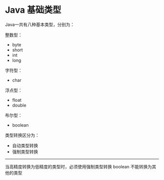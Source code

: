 # Java 基础类型
Java一共有八种基本类型，分别为：

整数型：
* byte
* short
* int
* long

字符型：
* char

浮点型：
* float
* double

布尔型：
* boolean


类型转换区分为：
- 自动类型转换
- 强制类型转换
---
当高精度转换为低精度的类型时，必须使用强制类型转换
boolean 不能转换为其他的类型






